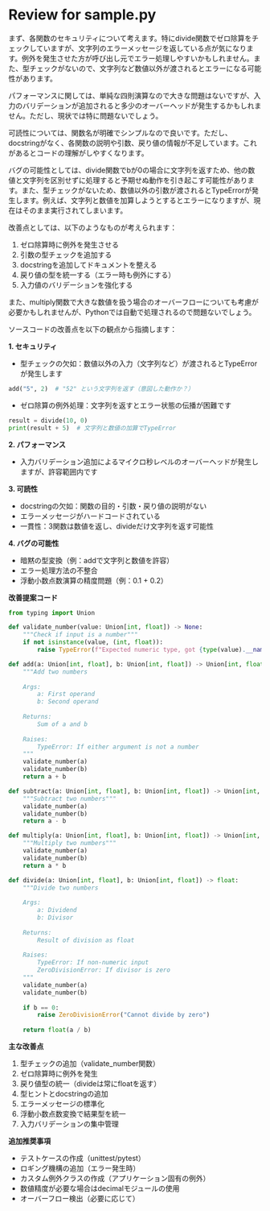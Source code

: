 # Review for sample.py

<think>
まず、各関数のセキュリティについて考えます。特にdivide関数でゼロ除算をチェックしていますが、文字列のエラーメッセージを返している点が気になります。例外を発生させた方が呼び出し元でエラー処理しやすいかもしれません。また、型チェックがないので、文字列など数値以外が渡されるとエラーになる可能性があります。

パフォーマンスに関しては、単純な四則演算なので大きな問題はないですが、入力のバリデーションが追加されると多少のオーバーヘッドが発生するかもしれません。ただし、現状では特に問題ないでしょう。

可読性については、関数名が明確でシンプルなので良いです。ただし、docstringがなく、各関数の説明や引数、戻り値の情報が不足しています。これがあるとコードの理解がしやすくなります。

バグの可能性としては、divide関数でbが0の場合に文字列を返すため、他の数値と文字列を区別せずに処理すると予期せぬ動作を引き起こす可能性があります。また、型チェックがないため、数値以外の引数が渡されるとTypeErrorが発生します。例えば、文字列と数値を加算しようとするとエラーになりますが、現在はそのまま実行されてしまいます。

改善点としては、以下のようなものが考えられます：
1. ゼロ除算時に例外を発生させる
2. 引数の型チェックを追加する
3. docstringを追加してドキュメントを整える
4. 戻り値の型を統一する（エラー時も例外にする）
5. 入力値のバリデーションを強化する

また、multiply関数で大きな数値を扱う場合のオーバーフローについても考慮が必要かもしれませんが、Pythonでは自動で処理されるので問題ないでしょう。
</think>

ソースコードの改善点を以下の観点から指摘します：

**1. セキュリティ**
- 型チェックの欠如：数値以外の入力（文字列など）が渡されるとTypeErrorが発生します
```python
add("5", 2)  # "52" という文字列を返す（意図した動作か？）
```
- ゼロ除算の例外処理：文字列を返すとエラー状態の伝播が困難です
```python
result = divide(10, 0)
print(result + 5)  # 文字列と数値の加算でTypeError
```

**2. パフォーマンス**
- 入力バリデーション追加によるマイクロ秒レベルのオーバーヘッドが発生しますが、許容範囲内です

**3. 可読性**
- docstringの欠如：関数の目的・引数・戻り値の説明がない
- エラーメッセージがハードコードされている
- 一貫性：3関数は数値を返し、divideだけ文字列を返す可能性

**4. バグの可能性**
- 暗黙の型変換（例：addで文字列と数値を許容）
- エラー処理方法の不整合
- 浮動小数点数演算の精度問題（例：0.1 + 0.2）

**改善提案コード**
```python
from typing import Union

def validate_number(value: Union[int, float]) -> None:
    """Check if input is a number"""
    if not isinstance(value, (int, float)):
        raise TypeError(f"Expected numeric type, got {type(value).__name__}")

def add(a: Union[int, float], b: Union[int, float]) -> Union[int, float]:
    """Add two numbers
    
    Args:
        a: First operand
        b: Second operand
    
    Returns:
        Sum of a and b
    
    Raises:
        TypeError: If either argument is not a number
    """
    validate_number(a)
    validate_number(b)
    return a + b

def subtract(a: Union[int, float], b: Union[int, float]) -> Union[int, float]:
    """Subtract two numbers"""
    validate_number(a)
    validate_number(b)
    return a - b

def multiply(a: Union[int, float], b: Union[int, float]) -> Union[int, float]:
    """Multiply two numbers"""
    validate_number(a)
    validate_number(b)
    return a * b

def divide(a: Union[int, float], b: Union[int, float]) -> float:
    """Divide two numbers
    
    Args:
        a: Dividend
        b: Divisor
    
    Returns:
        Result of division as float
    
    Raises:
        TypeError: If non-numeric input
        ZeroDivisionError: If divisor is zero
    """
    validate_number(a)
    validate_number(b)
    
    if b == 0:
        raise ZeroDivisionError("Cannot divide by zero")
    
    return float(a / b)
```

**主な改善点**
1. 型チェックの追加（validate_number関数）
2. ゼロ除算時に例外を発生
3. 戻り値型の統一（divideは常にfloatを返す）
4. 型ヒントとdocstringの追加
5. エラーメッセージの標準化
6. 浮動小数点数変換で結果型を統一
7. 入力バリデーションの集中管理

**追加推奨事項**
- テストケースの作成（unittest/pytest）
- ロギング機構の追加（エラー発生時）
- カスタム例外クラスの作成（アプリケーション固有の例外）
- 数値精度が必要な場合はdecimalモジュールの使用
- オーバーフロー検出（必要に応じて）